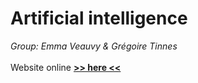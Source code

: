 # Artificial intelligence
<em>Group: Emma Veauvy & Grégoire Tinnes</em>
<br><br>
Website online [**>> here <<**](https://greg0s.github.io/ia)
